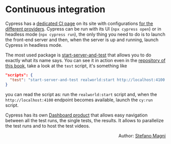# Continuous integration

Cypress has a [dedicated CI page](https://docs.cypress.io/guides/guides/continuous-integration.html) on its site with configurations [for the different providers](https://docs.cypress.io/guides/guides/continuous-integration.html#Examples). Cypress can be run with its UI (`npx cypress open`) or in headless mode (`npx cypress run`), the only thing you need to do is to launch the front-end server and then, when the server is up and running, launch Cypress in headless mode.

The most used package is [start-server-and-test](https://github.com/bahmutov/start-server-and-test) that allows you to do exactly what its name says. You can see it in action even in the [repository of this book](https://github.com/NoriSte/educative-cypress-course/blob/master/package.json), take a look at the `test` script, it's something like

```json
"scripts": {
  "test": "start-server-and-test realworld:start http://localhost:4100 cy:run"
}
```

you can read the script as: run the `realworld:start` script and, when the `http://localhost:4100` endpoint becomes available, launch the `cy:run` script.

Cypress has its own [Dashboard product](https://www.cypress.io/dashboard/) that allows easy navigation between all the test runs, the single tests, the results. It allows to parallelize the test runs and to host the test videos.


<p style='text-align: right;'>Author: <a href="about-us.md#stefano-magni">Stefano Magni</a></p>
